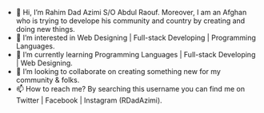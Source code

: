 - 👋 Hi, I’m Rahim Dad Azimi S/O Abdul Raouf. Moreover, I am an Afghan who is trying to develope his community and country by creating and doing new things.
- 👀 I’m interested in Web Designing | Full-stack Developing | Programming Languages.
- 🌱 I’m currently learning Programming Languages | Full-stack Developing | Web Designing.
- 💞️ I’m looking to collaborate on creating something new for my community & folks.
- 📫 How to reach me? By searching this username you can find me on Twitter | Facebook | Instagram (RDadAzimi).

<!---
RDadAzimi/RDadAzimi is a ✨ special ✨ repository because its `README.md` (this file) appears on your GitHub profile.
You can click the Preview link to take a look at your changes.
--->

